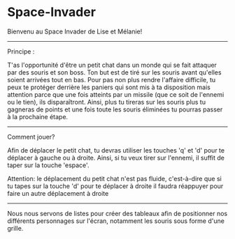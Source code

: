 # Space-Invader

Bienvenu au Space Invader de Lise et Mélanie!

-----------------------------------------------------------------------------
Principe : 

T'as l'opportunité d'être un petit chat dans un monde qui se fait attaquer par des souris et son boss. Ton but est de tiré sur les souris avant qu'elles soient arrivées tout en bas. Pour pas non plus rendre l'affaire difficile, tu peux te protéger derrière les paniers qui sont mis à ta disposition mais attention parce que une fois atteints par un missile (que ce soit de l'ennemi ou le tien), ils disparaîtront. Ainsi, plus tu tireras sur les souris plus tu gagneras de points et une fois toute les souris éliminées tu pourras passer à la prochaine étape.
 
------------------------------------------------------------------------------
Comment jouer? 

Afin de déplacer le petit chat, tu devras utiliser les touches 'q' et 'd' pour te déplacer à gauche ou à droite. Ainsi, si tu veux tirer sur l'ennemi, il suffit de taper sur la touche 'espace'.

Attention: le déplacement du petit chat n'est pas fluide, c'est-à-dire que si tu tapes sur la touche 'd' pour te déplacer à droite il faudra réappuyer pour faire un autre déplacement à droite

------------------------------------------------------------------------------
Nous nous servons de listes pour créer des tableaux afin de positionner nos différents personnages sur l'écran, notamment les souris sous forme d'une grille. 

